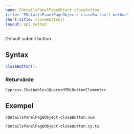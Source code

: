 ```yaml
---
name: FDetailsPanelPageObject.closeButton
title: "FDetailsPanelPageObject: closeButton() method"
short-title: closeButton()
layout: api.method
---
```


Default submit button.

## Syntax

```ts nocompile nolint
closeButton();
```

### Returvärde

`Cypress.Chainable<JQuery<HTMLButtonElement>>`

## Exempel

```import static
FDetailsPanelPageObject-closeButton.vue
```

```import
FDetailsPanelPageObject-closeButton.cy.ts
```
